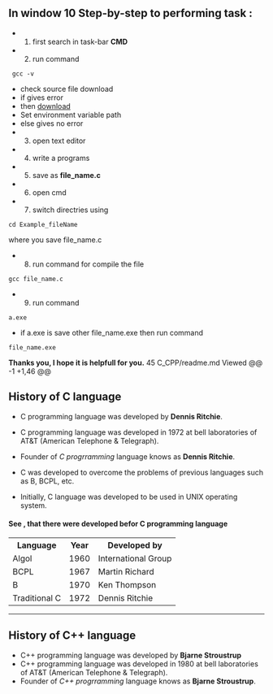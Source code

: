 ## In window 10 Step-by-step to performing task :
- 1. first search in task-bar **CMD** 
- 2. run command  
```
 gcc -v 
```
- check source file download 
- if gives error 
- then [download](https://sourceforge.net/projects/mingw-w64/)
- Set environment variable path
- else gives no error 
- 3. open text editor 
- 4. write a programs 
- 5. save as **file_name.c**
- 6. open cmd 
- 7. switch directries using 
```
cd Example_fileName
```
where you save file_name.c
- 8. run command for compile the file
```
gcc file_name.c
```
- 9. run command 
```
a.exe
```
- if a.exe is save other file_name.exe
then run command 
```
file_name.exe
```
**Thanks you, I hope it is helpfull for you.**
 45  C_CPP/readme.md 
Viewed
@@ -1 +1,46 @@
## History of C language
- C programming language was developed by **Dennis Ritchie**.
- C programming language was developed in 1972 at bell laboratories of AT&T (American Telephone & Telegraph).

- Founder of *C progrramming* language knows as **Dennis Ritchie**.
- C was developed  to overcome the problems of previous languages such as B, BCPL, etc.
- Initially, C language was developed to be used in UNIX operating system.

<h4>See , that there  were developed befor C programming language</h4>
<table style="width:100%">
  <tr>
    <th>Language</th>
    <th>Year</th>
    <th>Developed by</th>
  </tr>
  <tr>
    <td>Algol</td>
    <td>1960</td>
    <td>International Group</td>
  </tr>
  <tr>
    <td>BCPL</td>
    <td>1967</td>
    <td>Martin Richard</td>
  </tr
  <tr>
    <td>B</td>
    <td>1970</td>
    <td>Ken Thompson</td>
  </tr>
   <tr>
    <td>Traditional C</td>
    <td>1972</td>
    <td>Dennis Ritchie</td>
  </tr>
</table>

--------------------------------------------------------------------------------------------

## History of C++ language
- C++ programming language was developed by **Bjarne Stroustrup**
- C++ programming language was developed in 1980 at bell laboratories of AT&T (American Telephone & Telegraph).
- Founder of *C++ progrramming* language knows as **Bjarne Stroustrup**.

